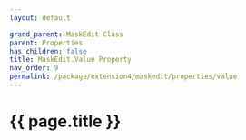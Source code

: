 ```yaml
---
layout: default

grand_parent: MaskEdit Class
parent: Properties
has_children: false
title: MaskEdit.Value Property
nav_order: 9
permalink: /package/extension4/maskedit/properties/value
---
```

# {{ page.title }}